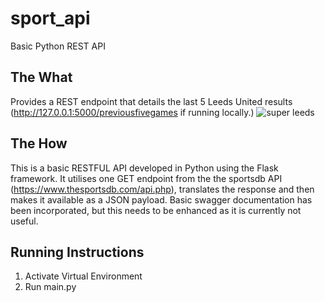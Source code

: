 # sport_api
Basic Python REST API
## The What
Provides a REST endpoint that details the last 5 Leeds United results (http://127.0.0.1:5000/previousfivegames if running locally.) 
![super leeds](https://www.yorkshireeveningpost.co.uk/webimg/QVNIMTE5MTUyNDE2.jpg?width=1024&enable=upscale)

## The How
This is a basic RESTFUL API developed in Python using the Flask framework. 
It utilises one GET endpoint from the the sportsdb API (https://www.thesportsdb.com/api.php), translates the response and then makes 
it available as a JSON payload. Basic swagger documentation has been incorporated, but this needs to be enhanced as it is currently not useful.

## Running Instructions
1. Activate Virtual Environment
2. Run main.py


 
